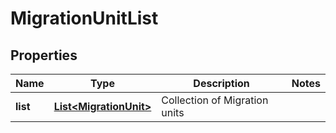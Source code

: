 # MigrationUnitList

## Properties
Name | Type | Description | Notes
------------ | ------------- | ------------- | -------------
**list** | [**List&lt;MigrationUnit&gt;**](MigrationUnit.md) | Collection of Migration units | 
